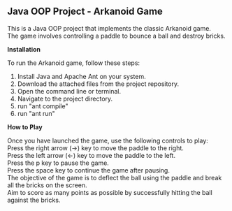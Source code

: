 ## Java OOP Project - Arkanoid Game


This is a Java OOP project that implements the classic Arkanoid game.  
The game involves controlling a paddle to bounce a ball and destroy bricks.




**Installation**

To run the Arkanoid game, follow these steps:
1. Install Java and Apache Ant on your system.
2. Download the attached files from the project repository.
3. Open the command line or terminal.
4. Navigate to the project directory.
5. run "ant compile"
6. run "ant run"


**How to Play**  

Once you have launched the game, use the following controls to play:  
Press the right arrow (->) key to move the paddle to the right.  
Press the left arrow (<-) key to move the paddle to the left.  
Press the p key to pause the game.  
Press the space key to continue the game after pausing.  
The objective of the game is to deflect the ball using the paddle and break all the bricks on the screen.  
Aim to score as many points as possible by successfully hitting the ball against the bricks.
